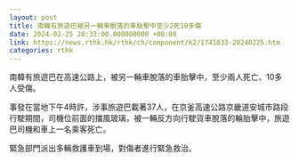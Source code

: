 ```yaml
---
layout: post
title: 南韓有旅遊巴被另一輛車脫落的車胎擊中至少2死10多傷
date: 2024-02-25 20:33:00.000000000 +08:00
link: https://news.rthk.hk/rthk/ch/component/k2/1741833-20240225.htm
categories: rthk
---
```


南韓有旅遊巴在高速公路上，被另一輛車脫落的車胎擊中，至少兩人死亡、10多人受傷。

事發在當地下午4時許，涉事旅遊巴載著37人，在京釜高速公路京畿道安城市路段行駛期間，司機位前面的擋風玻璃，被一輛反方向行駛貨車脫落的輪胎擊中，旅遊巴司機和車上一名乘客死亡。

緊急部門派出多輛救護車到場，對傷者進行緊急救治。
